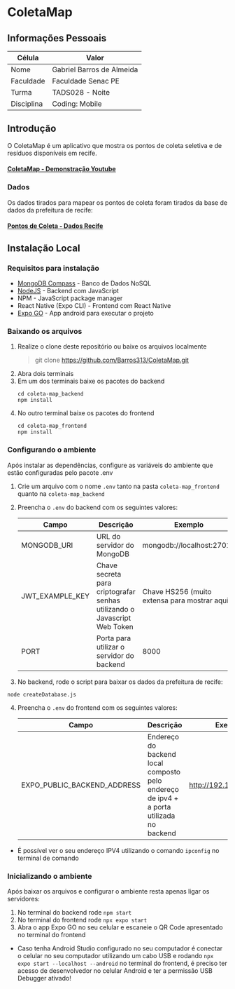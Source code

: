# ColetaMap 

## Informações Pessoais

| Célula     | Valor                     |
|------------|---------------------------|
| Nome       | Gabriel Barros de Almeida |
| Faculdade  | Faculdade Senac PE        |
| Turma      | TADS028 - Noite           |
| Disciplina | Coding: Mobile            |

## Introdução
O ColetaMap é um aplicativo que mostra os pontos de coleta seletiva e de resíduos disponíveis em recife.

#### [ColetaMap - Demonstração Youtube](https://youtu.be/YnCd2Hr025E)

### Dados
Os dados tirados para mapear os pontos de coleta foram tirados da base de dados da prefeitura de recife:

####  [Pontos de Coleta - Dados Recife](http://dados.recife.pe.gov.br/dataset/pontos-de-coleta-seletiva/resource/ef521704-6960-4ef1-8f98-a60db4a0d79b)

## Instalação Local

### Requisitos para instalação

* [MongoDB Compass](https://www.mongodb.com/products/tools/compass) - Banco de Dados NoSQL
* [NodeJS](https://nodejs.org/en) - Backend com JavaScript
* NPM - JavaScript package manager
* React Native (Expo CLI) - Frontend com React Native
* [Expo GO](https://play.google.com/store/apps/details?id=host.exp.exponent&hl=en) - App android para executar o projeto 

### Baixando os arquivos

1. Realize o clone deste repositório ou baixe os arquivos localmente 
    > git clone https://github.com/Barros313/ColetaMap.git
2. Abra dois terminais
3. Em um dos terminais baixe os pacotes do backend
    ```
   cd coleta-map_backend
   npm install
   ```
4. No outro terminal baixe os pacotes do frontend
   ```
   cd coleta-map_frontend
   npm install
   ```

### Configurando o ambiente

Após instalar as dependências, configure as variáveis do ambiente que estão configuradas pelo pacote .env

1. Crie um arquivo com o nome `.env` tanto na pasta `coleta-map_frontend` quanto na `coleta-map_backend`
2. Preencha o `.env` do backend com os seguintes valores:
    
    | Campo           | Descrição                                                                | Exemplo                                       |
    |-----------------|--------------------------------------------------------------------------|-----------------------------------------------|
    | MONGODB_URI     | URL do servidor do MongoDB                                               | mongodb://localhost:27017                     |
    | JWT_EXAMPLE_KEY | Chave secreta para criptografar senhas utilizando o Javascript Web Token | Chave HS256 (muito extensa para mostrar aqui) |
    | PORT            | Porta para utilizar o servidor do backend                                | 8000                                          |


3. No backend, rode o script para baixar os dados da prefeitura de recife:

``` 
node createDatabase.js 
```

4. Preencha o `.env` do frontend com os seguintes valores:
   
    | Campo                       | Descrição                                                                               | Exemplo                 |
    |-----------------------------|-----------------------------------------------------------------------------------------|-------------------------|
    | EXPO_PUBLIC_BACKEND_ADDRESS | Endereço do backend local composto pelo endereço de ipv4 + a porta utilizada no backend | http://192.168.0.0:8000 |

* É possível ver o seu endereço IPV4 utilizando o comando `ipconfig` no terminal de comando

### Inicializando o ambiente

Após baixar os arquivos e configurar o ambiente resta apenas ligar os servidores:

1. No terminal do backend rode `npm start`
2. No terminal do frontend rode `npx expo start`
3. Abra o app Expo GO no seu celular e escaneie o QR Code apresentado no terminal do frontend

* Caso tenha Android Studio configurado no seu computador é conectar o celular no seu computador utilizando um cabo USB e rodando `npx expo start --localhost --android` no terminal do frontend, é preciso ter acesso de desenvolvedor no celular Android e ter a permissão USB Debugger ativado!

    